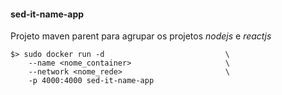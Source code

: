 #### sed-it-name-app

Projeto maven parent para agrupar os projetos *nodejs* e *reactjs*

```
$> sudo docker run -d                           \
    --name <nome_container>                     \
    --network <nome_rede>                       \
    -p 4000:4000 sed-it-name-app
```
